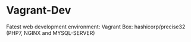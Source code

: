 # Vagrant-Dev
Fatest web development environment:
Vagrant Box: hashicorp/precise32
(PHP7, NGINX and MYSQL-SERVER)
